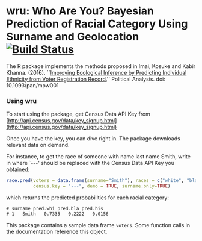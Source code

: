 # wru: Who Are You? Bayesian Prediction of Racial Category Using Surname and Geolocation [![Build Status](https://travis-ci.org/kosukeimai/wru.svg?branch=master)](https://travis-ci.org/kosukeimai/wru)

The R package implements the methods proposed in Imai, Kosuke and Kabir Khanna. (2016). ``[Improving Ecological Inference by Predicting Individual Ethnicity from Voter Registration Record.](http://imai.princeton.edu/research/race.html)'' Political Analysis. doi: 10.1093/pan/mpw001 

### Using wru

To start using the package, get Census Data API Key from [http://api.census.gov/data/key_signup.html](http://api.census.gov/data/key_signup.html)

Once you have the key, you can dive right in. The package downloads relevant data on demand.

For instance, to get the race of someone with name last name Smith, write in where `---' should be replaced with the Census Data API Key you obtained: 

```r
race.pred(voters = data.frame(surname="Smith"), races = c("white", "black", "latino"), census = "tract", 
          census.key = "---", demo = TRUE, surname.only=TRUE)
```
which returns the predicted probabilities for each racial category:

```
# surname pred.whi pred.bla pred.his
# 1   Smith   0.7335   0.2222   0.0156
```

This package contains a sample data frame `voters`. Some function calls in the documentation reference this object.
